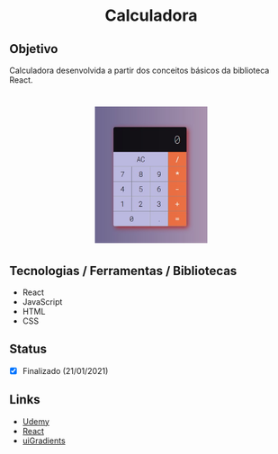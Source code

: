 <h1 align="center">Calculadora</h1>

## Objetivo
Calculadora desenvolvida a partir dos conceitos básicos da biblioteca React.

<h1 align="center">
  <img alt="Calculadora" title="Calculadora" src="./app.jpg" width="200px"/>
</h1>

## Tecnologias / Ferramentas / Bibliotecas
- React
- JavaScript
- HTML
- CSS

## Status
- [x] Finalizado (21/01/2021)

## Links
- [Udemy](https://www.udemy.com/)
- [React](https://reactnative.dev/)
- [uiGradients](https://uigradients.com/)
